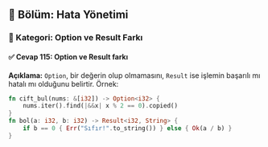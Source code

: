 ## 📘 Bölüm: Hata Yönetimi  
### 🔹 Kategori: Option ve Result Farkı  
#### ✅ Cevap 115: Option ve Result farkı

**Açıklama:**
`Option`, bir değerin olup olmamasını, `Result` ise işlemin başarılı mı hatalı mı olduğunu belirtir. Örnek:

```rust
fn cift_bul(nums: &[i32]) -> Option<i32> {
    nums.iter().find(|&&x| x % 2 == 0).copied()
}
fn bol(a: i32, b: i32) -> Result<i32, String> {
    if b == 0 { Err("Sıfır!".to_string()) } else { Ok(a / b) }
}
```
